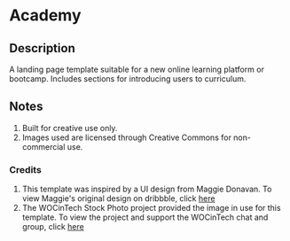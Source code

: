 # Academy

## Description
A landing page template suitable for a new online learning platform or bootcamp. Includes sections for introducing users to curriculum.

## Notes
1. Built for creative use only. 
2. Images used are licensed through Creative Commons for non-commercial use.

### Credits
1. This template was inspired by a UI design from Maggie Donavan. To view Maggie's original design on dribbble, click [here](https://dribbble.com/shots/5903309-hi-fi-wireframe-ActiveCampaign-courses)
2. The WOCinTech Stock Photo project provided the image in use for this template. To view the project and support the WOCinTech chat and group, click [here](https://www.wocintechchat.com/blog/wocintechphotos)
